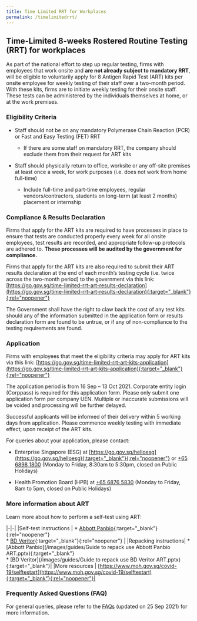 ```yaml
---
title: Time Limited RRT for Workplaces
permalink: /timelimitedrrt/
---
```

## Time-Limited 8-weeks Rostered Routine Testing (RRT) for workplaces

As part of the national effort to step up regular testing, firms with employees that work onsite and <b>are not already subject to mandatory RRT</b>, will be eligible to voluntarily apply for 8 Antigen Rapid Test (ART) kits per onsite employee for weekly testing of their staff over a two-month period. With these kits, firms are to initiate weekly testing for their onsite staff. These tests can be administered by the individuals themselves at home, or at the work premises. 

### Eligibility Criteria

* Staff should not be on any mandatory Polymerase Chain Reaction (PCR) or Fast and Easy Testing (FET) RRT

    * If there are some staff on mandatory RRT, the company should exclude them from their request for ART kits

* Staff should physically return to office, worksite or any off-site premises at least once a week, for work purposes (i.e. does not work from home full-time)

    * Include full-time and part-time employees, regular vendors/contractors, students on long-term (at least 2 months) placement or internship

### Compliance & Results Declaration

Firms that apply for the ART kits are required to have processes in place to ensure that tests are conducted properly every week for all onsite employees, test results are recorded, and appropriate follow-up protocols are adhered to. <b>These processes will be audited by the government for compliance.</b>  

Firms that apply for the ART kits are also required to submit their ART results declaration at the end of each month’s testing cycle (i.e. twice across the two-month period) to the government via this link: [https://go.gov.sg/time-limited-rrt-art-results-declaration](https://go.gov.sg/time-limited-rrt-art-results-declaration){:target="_blank"}{:rel="noopener"} 
  
The Government shall have the right to claw back the cost of any test kits should any of the information submitted in the application form or results declaration form are found to be untrue, or if any of non-compliance to the testing requirements are found.

### Application

Firms with employees that meet the eligibility criteria may apply for ART kits via this link: [https://go.gov.sg/time-limited-rrt-art-kits-application](https://go.gov.sg/time-limited-rrt-art-kits-application){:target="_blank"}{:rel="noopener"} 
 
The application period is from 16 Sep – 13 Oct 2021. Corporate entity login (Corppass) is required for this application form. Please only submit one application form per company UEN. Multiple or inaccurate submissions will be voided and processing will be further delayed.

Successful applicants will be informed of their delivery within 5 working days from application. Please commence weekly testing with immediate effect, upon receipt of the ART kits. 

For queries about your application, please contact:

* Enterprise Singapore (ESG) at [https://go.gov.sg/helloesg](https://go.gov.sg/helloesg){:target="_blank"}{:rel="noopener"} or [+65 6898 1800](tel:+6568981800) (Monday to Friday, 8:30am to 5:30pm, closed on Public Holidays)

* Health Promotion Board (HPB) at [+65 6876 5830](tel:+6568765830) (Monday to Friday, 8am to 5pm, closed on Public Holidays)

### More information about ART
Learn more about how to perform a self-test using ART:

|-|-|
|Self-test instructions | * [Abbott Panbio](https://go.gov.sg/abbott-panbio){:target="_blank"}{:rel="noopener"}<br> * [BD Veritor](https://go.gov.sg/bd-veritor){:target="_blank"}{:rel="noopener"} |
|Repacking instructions| * [Abbott Panbio](/images/guides/Guide to repack  use Abbott Panbio ART.pptx){:target="_blank"}<br> * [BD Veritor](/images/guides/Guide to repack  use BD Veritor ART.pptx){:target="_blank"}|
|More resources | [https://www.moh.gov.sg/covid-19/selftestart](https://www.moh.gov.sg/covid-19/selftestart){:target="_blank"}{:rel="noopener"}|

### Frequently Asked Questions (FAQ)

For general queries, please refer to the [FAQs](/covid-19-faqs/time-limited-rrt-for-workplaces) (updated on 25 Sep 2021) for more information.